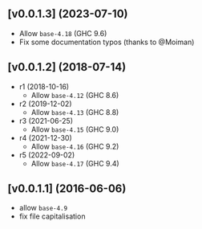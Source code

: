 ## [v0.0.1.3] (2023-07-10)

- Allow `base-4.18` (GHC 9.6)
- Fix some documentation typos (thanks to @Moiman)

## [v0.0.1.2] (2018-07-14)

- r1 (2018-10-16)
    - Allow `base-4.12` (GHC 8.6)
- r2 (2019-12-02)
    - Allow `base-4.13` (GHC 8.8)
- r3 (2021-06-25)
    - Allow `base-4.15` (GHC 9.0)
- r4 (2021-12-30)
    - Allow `base-4.16` (GHC 9.2)
- r5 (2022-09-02)
    - Allow `base-4.17` (GHC 9.4)

## [v0.0.1.1] (2016-06-06)

- allow `base-4.9`
- fix file capitalisation

